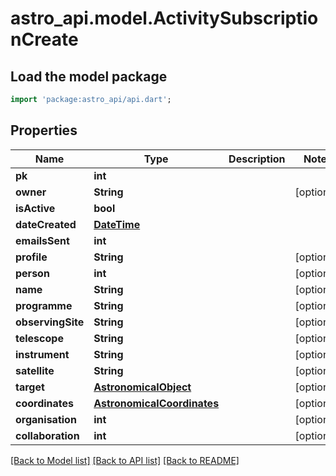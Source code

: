 # astro_api.model.ActivitySubscriptionCreate

## Load the model package
```dart
import 'package:astro_api/api.dart';
```

## Properties
Name | Type | Description | Notes
------------ | ------------- | ------------- | -------------
**pk** | **int** |  | 
**owner** | **String** |  | [optional] 
**isActive** | **bool** |  | 
**dateCreated** | [**DateTime**](DateTime.md) |  | 
**emailsSent** | **int** |  | 
**profile** | **String** |  | [optional] 
**person** | **int** |  | [optional] 
**name** | **String** |  | [optional] 
**programme** | **String** |  | [optional] 
**observingSite** | **String** |  | [optional] 
**telescope** | **String** |  | [optional] 
**instrument** | **String** |  | [optional] 
**satellite** | **String** |  | [optional] 
**target** | [**AstronomicalObject**](AstronomicalObject.md) |  | [optional] 
**coordinates** | [**AstronomicalCoordinates**](AstronomicalCoordinates.md) |  | [optional] 
**organisation** | **int** |  | [optional] 
**collaboration** | **int** |  | [optional] 

[[Back to Model list]](../README.md#documentation-for-models) [[Back to API list]](../README.md#documentation-for-api-endpoints) [[Back to README]](../README.md)


